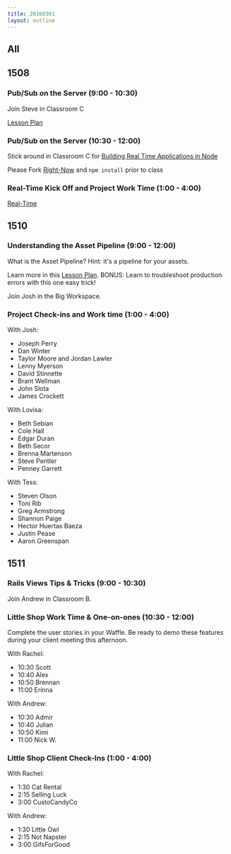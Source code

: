 ```yaml
---
title: 20160301
layout: outline
---
```


## All

## 1508

### Pub/Sub on the Server (9:00 - 10:30)

Join Steve in Classroom C

[Lesson Plan](https://github.com/turingschool/lesson_plans/blob/master/ruby_04-apis_and_scalability/pubsub_on_the_server.markdown)

### Pub/Sub on the Server (10:30 - 12:00)

Stick around in Classroom C for [Building Real Time Applications in Node](https://github.com/turingschool/lesson_plans/blob/master/ruby_04-apis_and_scalability/real_time_applications_with_node.markdown)

Please Fork [Right-Now](https://github.com/turingschool-examples/right-now) and `npm install` prior to class

### Real-Time Kick Off and Project Work Time (1:00 - 4:00)

[Real-Time](https://github.com/turingschool/curriculum/blob/master/source/projects/real_time.markdown)


## 1510

### Understanding the Asset Pipeline (9:00 - 12:00)

What is the Asset Pipeline? Hint: it's a pipeline for your assets.

Learn more in this [Lesson Plan](https://github.com/turingschool/lesson_plans/blob/master/ruby_03-professional_rails_applications/understanding_the_asset_pipeline.md). BONUS: Learn to troubleshoot production errors with this one easy trick!

Join Josh in the Big Workspace.

### Project Check-ins and Work time (1:00 - 4:00)

With Josh:

* Joseph Perry
* Dan Winter
* Taylor Moore and Jordan Lawler
* Lenny Myerson
* David Stinnette
* Brant Wellman
* John Slota
* James Crockett

With Lovisa:

* Beth Sebian
* Cole Hall
* Edgar Duran
* Beth Secor
* Brenna Martenson
* Steve Pentler
* Penney Garrett

With Tess:

* Steven Olson
* Toni Rib
* Greg Armstrong
* Shannon Paige
* Hector Huertas Baeza
* Justin Pease
* Aaron Greenspan

## 1511

### Rails Views Tips & Tricks (9:00 - 10:30)

Join Andrew in Classroom B.

### Little Shop Work Time & One-on-ones (10:30 - 12:00)

Complete the user stories in your Waffle. Be ready to demo these features during your client meeting this afternoon.

With Rachel:

* 10:30 Scott
* 10:40 Alex
* 10:50 Brennan
* 11:00 Erinna

With Andrew:

* 10:30 Admir
* 10:40 Julian
* 10:50 Kimi
* 11:00 Nick W.

### Little Shop Client Check-Ins (1:00 - 4:00)

With Rachel:

* 1:30 Cat Rental
* 2:15 Selling Luck
* 3:00 CustoCandyCo

With Andrew:

* 1:30 Little Owl
* 2:15 Not Napster
* 3:00 GifsForGood
